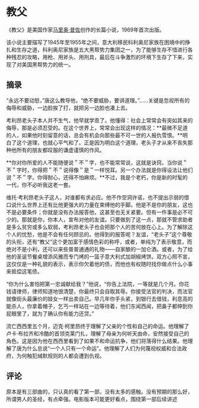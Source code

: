 # 教父

《教父》是美国作家[马里奥·普佐](https://baike.baidu.com/item/马里奥·普佐/10718719?fromModule=lemma_inlink)创作的长篇小说，1969年首次出版。

该小说主要描写了1945年至1955年之间，意大利移民科利奥尼家族在困境中的挣扎和生存之道，科利奥尼家族是五大黑帮势力集团之一，为了能够生存不惜进行各种残忍的攻略，用枪、用斧头、用刑具，最后在斗争激烈的环境下生存了下来，实现了对美国黑帮势力的统一。

## 摘录

“永远不要动怒，”唐这么教导他，“绝不要威胁，要讲道理。”……关键是忽视所有的侮辱和威胁，一边脸挨了打，就把另一边脸也凑上去。

考利昂老头子本人并不生气，他早就学乖了。他懂得：社会上常常会有突如其来的侮辱，那是必须忍受的。在这个世界上，常常会出现这样的情况：**最微不足道的人，如果他时刻留意的话，总会有机会向那些最不可一世的人报仇雪恨。**明白了这个道理，也就心平气和了。正是因为明白这个道理，老头子才从来不丧失那种他所有的朋友都叹服的谦虚谨慎的作风。

**你对你所爱的人不能随便说＂不＂字，也不能常常说，这就是诀窍。当你说＂不＂字时，你得把＂不＂说得像＂是＂一样悦耳。另一个办法就是你得设法让他们说＂不＂字。你得耐心，还得不怕麻烦。**不过，我是个老朽，你是新的时髦的一代，你不必听我这老一套。

维托·考利昂老头子这人，对谁都有求必应。他不作空洞许诺，也不提出示弱的借口说什么世界上还有比他更强大的力量在束缚他的手脚。他是不是你的朋友，这也不是必要条件；你就是没有办法报答他，这甚至也无关紧要。但有一件事是必不可少的。那就是你，你本人，宣布对他的友谊。只要做到了这一点，那就不管求助者是多么贫穷或多么软弱，考利昂老头子也会把那个人的苦何放在心上。为了解除这个人的忧愁，他是不会有任何顾忌的。他得到的报答呢？友谊，“老头子”这个尊敬的头衔，还有“教父”这个更加富于感情色彩的称呼，或者，单纯为了表示敬意，而绝对不是小利，还可以来些普普通通的礼物——自家酿的一加仑酒。或者，为了给他的圣诞节餐桌增添风雅而专门烤的一篮子意大利式加胡椒烤饼。双方心照不宣，这仅仅是一种礼貌的表示，表示你欠着他的债，而他也有权随时找你做点什么小事来抵偿这笔债。

“你为什么害怕把第一忠诚献给我？”他说，“你告上法院，一等就是几个月。你花钱请律师，律师知道地很清楚，你最终只会自取其辱。你接受法官的判决，而法官就像街头最廉价的妓女一样出卖自己。早几年你手头紧，到银行去借钱，利息高的能杀人，你拿着帽子，乞丐一样站在一边等待着，他们东闻西闻，把鼻子都伸到你屁眼里了，就为了确认你有能力还贷。”

流亡西西里五个月，迈克·柯里昂终于理解了父亲的个性和自己的命运。他理解了卢卡·布拉齐和冷酷的首领克莱门扎，理解了母亲为何听天由命，安然接受自己的角色。这是因为他在西西里看到了如果不和命运抗争，他们将落得什么结果。他理解了唐为什么总说“一个人只有一个命运”。他理解了人们为何蔑视权威和合法政府，为何触犯缄默规则的人都会遭到仇视。

## 评论

原本是有三部曲的，只认真的看了第一部，没有太多的感触。没有预期的那么好，所谓男人的圣经，有点牵强。电影版本可能更好看点，围绕第一部后续讲述